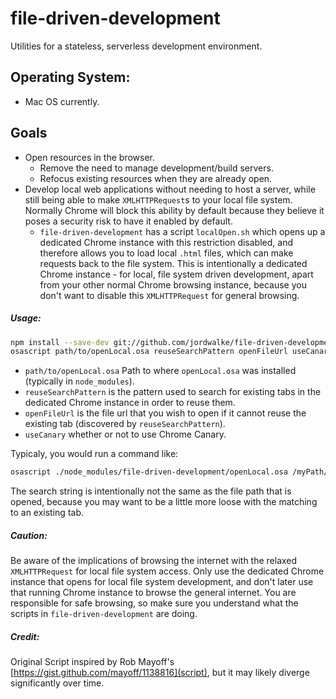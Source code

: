 # file-driven-development
Utilities for a stateless, serverless development environment.

## Operating System:
- Mac OS currently.

## Goals
- Open resources in the browser.
  - Remove the need to manage development/build servers.
  - Refocus existing resources when they are already open.
- Develop local web applications without needing to host a server, while still being able to make `XMLHTTPRequest`s to your local file system. Normally Chrome will block this ability by default because they believe it poses a security risk to have it enabled by default.
  - `file-driven-development` has a script `localOpen.sh` which opens up a dedicated Chrome instance with this restriction disabled, and therefore allows you to load local `.html` files, which can make requests back to the file system. This is intentionally a dedicated Chrome instance - for local, file system driven development, apart from your other normal Chrome browsing instance, because you don't want to disable this `XMLHTTPRequest` for general browsing.

##### Usage:

```sh
npm install --save-dev git://github.com/jordwalke/file-driven-development.git
osascript path/to/openLocal.osa reuseSearchPattern openFileUrl useCanary
```


- `path/to/openLocal.osa` Path to where `openLocal.osa` was installed
  (typically in `node_modules`).
- `reuseSearchPattern` is the pattern used to search for existing tabs in the dedicated Chrome instance in order to reuse them.
- `openFileUrl` is the file url that you wish to open if it cannot reuse the existing tab (discovered by `reuseSearchPattern`).
- `useCanary` whether or not to use Chrome Canary.


Typicaly, you would run a command like:

```sh
osascript ./node_modules/file-driven-development/openLocal.osa /myPath/foo.html file:///myPath/foo.html
```

The search string is intentionally not the same as the file path that is opened, because you may want to be a little more loose with the matching to an existing tab. 

##### Caution:

Be aware of the implications of browsing the internet with the relaxed `XMLHTTPRequest` for local file system access. Only use the dedicated Chrome instance that opens for local file system development, and don't later use that running Chrome instance to browse the general internet. You are responsible for safe browsing, so make sure you understand what the scripts in `file-driven-development` are doing.


##### Credit:

Original Script inspired by Rob Mayoff's
[https://gist.github.com/mayoff/1138816](script), but it may likely diverge
significantly over time.
